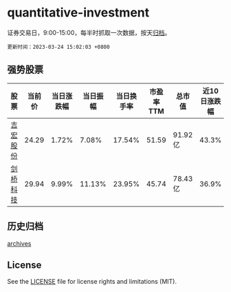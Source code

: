 # quantitative-investment

证券交易日，9:00-15:00，每半时抓取一次数据，按天[归档](archives)。

`更新时间：2023-03-24 15:02:03 +0800`

## 强势股票

|股票|当前价|当日涨跌幅|当日振幅|当日换手率|市盈率TTM|总市值|近10日涨跌幅|
|----|----|----|----|----|----|----|----|
|[吉宏股份](https://xueqiu.com/S/SZ002803)|24.29|1.72%|7.08%|17.54%|51.59|91.92亿|43.3%|
|[剑桥科技](https://xueqiu.com/S/SH603083)|29.94|9.99%|11.13%|23.95%|45.74|78.43亿|36.9%|

## 历史归档

[archives](archives)

## License

See the [LICENSE](LICENSE) file for license rights and limitations (MIT).